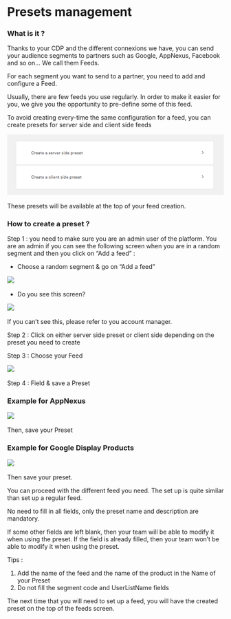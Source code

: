 # Presets management

### What is it ?

Thanks to your CDP and the different connexions we have, you can send your audience segments to partners such as Google, AppNexus, Facebook and so on… We call them Feeds. 

For each segment you want to send to a partner, you need to add and configure a Feed. 

Usually, there are few feeds you use regularly. In order to make it easier for you, we give you the opportunity to pre-define some of this feed.   

To avoid creating every-time the same configuration for a feed, you can create presets for server side and client side feeds

![](../.gitbook/assets/image%20%2860%29.png)

These presets will be available at the top of your feed creation.

### How to create a preset ?

Step 1 : you need to make sure you are an admin user of the platform. You are an admin if you can see the following screen when you are in a random segment and then you click on “Add a feed” :

* Choose a random segment & go on “Add a feed”

![](https://lh4.googleusercontent.com/QCg2eQzrAtxqStXi2mRyKvIWlLL-Bx4lSRtmH8gO-cF38qWxb6vR2tCJwkRLPn6ijRav2Odrh9tQ3d11xnV4cqeltCDMB6RPjkVgtnJ83R8iJrHPcM_JA-kMPAlYsJECPmSzeUcz)

* Do you see this screen?

![](https://lh3.googleusercontent.com/fqje4wim2zKGgnG_QA70MWotEO3HkWbAuyDJ37y6FE8Vgz6xug9NBkMeo7tkyr6hpqNa0F6Nkhdt-Gg9xqOUn7WbBiQ81s3y9_vn3d-CyrEnlzIyuo--76T9hgDKV-wkw6xYSwpw)

If you can’t see this, please refer to you account manager.  


Step 2 : Click on either server side preset or client side depending on the preset you need to create

Step 3 : Choose your Feed

![](https://lh4.googleusercontent.com/ZhbuH_IIeJy414D41xQjM9Q9RhgpnBMeZ8Lr_Ni4gochKr5zb5wIy7wohZsdPKknFcM5nlKq_so_7U4TgHQJBwrylMgC7dmaVpLKdiBJ1qZyagzuNGDnCCQylNYT-7w8ksy20l7a)

Step 4 : Field & save a Preset

### Example for AppNexus 

![](https://lh5.googleusercontent.com/OilaunwQzUfBYQx-YzMKSN-a-_2qeVaTTDacRJDjvf4M-wDlNcKrOl6B2gzUTZSYcjxiR7Kffe1K0hCJ3oTVLHWtq4gWP9-wm7A01HBwLV0NUMk1gQ4GczTbVeLEf6CSvSaadL0z)

Then, save your Preset

### Example for Google Display Products 

![](https://lh5.googleusercontent.com/iQWp_uyM4gdxGJE4kM6CFtygDxjFvr3KEd6yzv4IkI4j3qnBWnLMG2qr3gSHuyR5n77w7BNtL7swd9afmXVqZ6JM9OkxuVVvUmdDEvGxKAT7rtgrqioUIV1dyQV0IekPQYOy1bOR)

Then save your preset.

You can proceed with the different feed you need. The set up is quite similar than set up a regular feed. 

No need to fill in all fields, only the preset name and description are mandatory. 

If some other fields are left blank, then your team will be able to modify it when using the preset. If the field is already filled, then your team won’t be able to modify it when using the preset.

Tips : 

1. Add the name of the feed and the name of the product in the Name of your Preset
2. Do not fill the segment code and UserListName fields

The next time that you will need to set up a feed, you will have the created preset on the top of the feeds screen.

